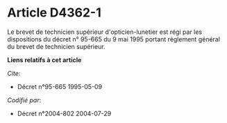 # Article D4362-1

Le brevet de technicien supérieur d'opticien-lunetier est régi par les dispositions du décret n° 95-665 du 9 mai 1995 portant
règlement général du brevet de technicien supérieur.

**Liens relatifs à cet article**

_Cite_:

  - Décret n°95-665 1995-05-09

_Codifié par_:

  - Décret n°2004-802 2004-07-29
